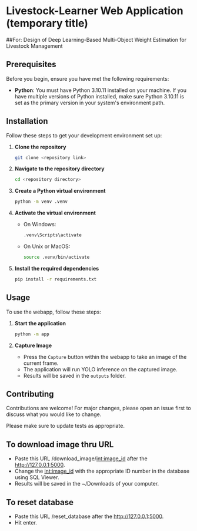# Livestock-Learner Web Application (temporary title)

##For: Design of Deep Learning-Based Multi-Object Weight Estimation for Livestock Management

## Prerequisites

Before you begin, ensure you have met the following requirements:

- **Python**: You must have Python 3.10.11 installed on your machine. If you have multiple versions of Python installed, make sure Python 3.10.11 is set as the primary version in your system's environment path.

## Installation

Follow these steps to get your development environment set up:

1. **Clone the repository**

   ```bash
   git clone <repository link>
   ```

2. **Navigate to the repository directory**

   ```bash
   cd <repository directory>
   ```

3. **Create a Python virtual environment**

   ```bash
   python -m venv .venv
   ```

4. **Activate the virtual environment**

   - On Windows:

     ```bash
     .venv\Scripts\activate
     ```

   - On Unix or MacOS:

     ```bash
     source .venv/bin/activate
     ```

5. **Install the required dependencies**

   ```bash
   pip install -r requirements.txt
   ```

## Usage

To use the webapp, follow these steps:

1. **Start the application**

   ```bash
   python -m app
   ```

2. **Capture Image**

   - Press the `Capture` button within the webapp to take an image of the current frame.
   - The application will run YOLO inference on the captured image.
   - Results will be saved in the `outputs` folder.

## Contributing

Contributions are welcome! For major changes, please open an issue first to discuss what you would like to change.

Please make sure to update tests as appropriate.

## To download image thru URL
   - Paste this URL /download_image/<int:image_id> after the http://127.0.0.1:5000.
   - Change the <int:image_id> with the appropriate ID number in the database using SQL Viewer.
   - Results will be saved in the ~/Downloads of your computer.

## To reset database
   - Paste this URL /reset_database after the http://127.0.0.1:5000.
   - Hit enter.

